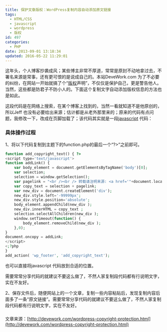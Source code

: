 ```yaml
---
title: 保护文章版权：WordPress复制内容自动添加原文链接
tags:
  - HTML/CSS
  - javascript
  - wordpress
  - 版权
id: 497
categories:
  - PHP
date: 2013-09-01 13:18:34
updated: 2016-05-22 11:29:01
---
```


这年头，个人博客抄袭成风；某些博主非常不厚道，常常是原封不动地拿过去，不署名来源是常事，还有更可恨的是说成自己的。本站DeveWork.com 为了不必要的纠纷，在网站一开始就搞了个“[版权](http://blog.icewingcc.com/tag/版权)声明”，不仅仅是保护自己，更是警告他人。当然，这些都是防君子不防小人的。下面这个复制文字自动添加版权信息的方法也是如此。

这段代码是在网络上搜索，在某个博客上找到的，当然一看就知道不是他原创的，所以Jeff 也没有必要给出来源；估计都是从老外那里来的；原来的代码有点问题，我修改一下，改成在页脚加载了；该代码其实就是一段[javascript](http://blog.icewingcc.com/tag/javascript) 代码：

### 具体操作过程

1、将以下代码复制到主题下的function.php的最后一个“?>”之前即可。

```php
function add_copyright_text() { ?>
<script type='text/javascript'>
function addLink() {
    var body_element = document.getElementsByTagName('body')[0];
    var selection;
    selection = window.getSelection();
    var pagelink = "<br /><br /> 转载请注明来源: <a href='"+document.location.href+"'>"+document.location.href+"</a>";
    var copy_text = selection + pagelink;
    var new_div = document.createElement('div');
    new_div.style.left='-99999px';
    new_div.style.position='absolute';
    body_element.appendChild(new_div );
    new_div.innerHTML = copy_text ;
    selection.selectAllChildren(new_div );
    window.setTimeout(function() {
        body_element.removeChild(new_div );
    },0);
}
document.oncopy = addLink;
</script>
<;?php
}
add_action( 'wp_footer', 'add_copyright_text');

```

也可以直接将javascript 代码放到合适的位置。

需要常常分享代码的就建议不要这么做了，不然人家复制段代码都有行说明文字，实在不友好。

2、保存文件后，随便网站上的一个文章，复制一些内容粘贴后，发现复制内容后面多了一条“原文链接”。需要常常分享代码的就建议不要这么做了，不然人家复制段代码都有行说明文字，实在不友好。

### 

文章来源：[http://devework.com/wordpress-copyright-protection.html](http://devework.com/wordpress-copyright-protection.html)